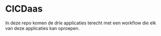 # CICDaas
In deze repo komen de drie applicaties terecht met een workflow die elk van deze applicaties kan oproepen.
